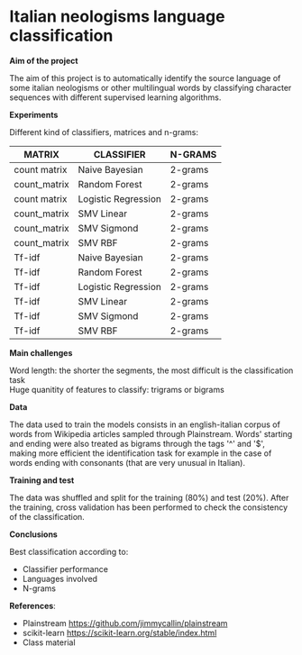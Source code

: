 # Italian neologisms language classification

**Aim of the project**

The aim of this project is to automatically identify the source language of some italian neologisms or other multilingual words by classifying character sequences with different supervised learning algorithms.


**Experiments**

Different kind of classifiers, matrices and n-grams: 


MATRIX | CLASSIFIER | N-GRAMS | 
-------|------------|---------|
count matrix | Naive Bayesian | 2-grams
count_matrix | Random Forest | 2-grams
count matrix | Logistic Regression | 2-grams
count_matrix | SMV Linear | 2-grams
count_matrix | SMV Sigmond | 2-grams
count_matrix | SMV RBF | 2-grams
Tf-idf | Naive Bayesian | 2-grams
Tf-idf  | Random Forest | 2-grams
Tf-idf | Logistic Regression | 2-grams
Tf-idf | SMV Linear | 2-grams
Tf-idf | SMV Sigmond | 2-grams
Tf-idf | SMV RBF | 2-grams

**Main challenges**

Word length: the shorter the segments, the most difficult is the classification task <br/>
Huge quanitity of features to classify: trigrams or bigrams

**Data**

The data used to train the models consists in an english-italian corpus of words from Wikipedia articles sampled through Plainstream. 
Words' starting and ending were also treated as bigrams through the tags '^' and '$', making more efficient the identification task for example in the case of words ending with consonants (that are very unusual in Italian).

**Training and test**

The data was shuffled and split for the training (80%) and test (20%). 
After the training, cross validation has been performed to check the consistency of the classification.


**Conclusions**

Best classification according to:

- Classifier performance
- Languages involved
- N-grams

**References**:


*   Plainstream https://github.com/jimmycallin/plainstream
*   scikit-learn https://scikit-learn.org/stable/index.html
*   Class material
